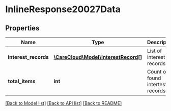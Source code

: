 # InlineResponse20027Data

## Properties
Name | Type | Description | Notes
------------ | ------------- | ------------- | -------------
**interest_records** | [**\CareCloud\Model\InterestRecord[]**](InterestRecord.md) | List of interest records | [optional] 
**total_items** | **int** | Count of all found intertest records | [optional] 

[[Back to Model list]](../../README.md#documentation-for-models) [[Back to API list]](../../README.md#documentation-for-api-endpoints) [[Back to README]](../../README.md)

